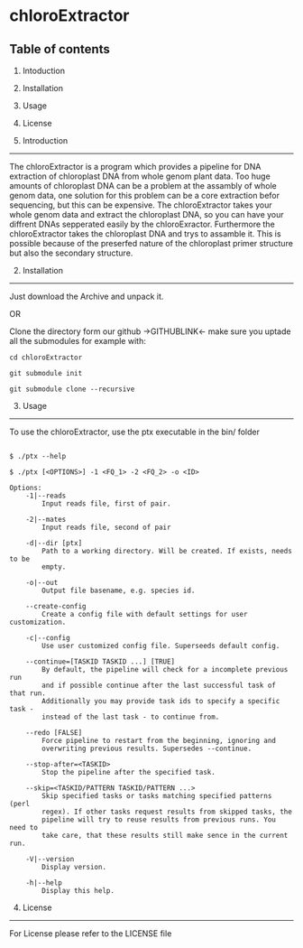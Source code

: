 chloroExtractor
===============

Table of contents
-----------------
1. Intoduction
2. Installation
3. Usage
4. License


1. Introduction
---------------

The chloroExtractor is a program which provides a pipeline for DNA extraction of chloroplast DNA from whole genom plant data.
Too huge amounts of chloroplast DNA can be a problem at the assambly of whole genom data, one solution for this problem can be a core extraction befor sequencing, but this can be expensive.
The chloroExtractor takes your whole genom data and extract the chloroplast DNA, so you can have your diffrent DNAs sepperated easily by the chloroExractor. Furthermore the chloroExtractor takes
the chloroplast DNA and trys to assamble it. This is possible because of the preserfed nature of the chloroplast primer structure but also the secondary structure.


2. Installation
---------------

Just download the Archive and unpack it.

OR

Clone the directory form our github ->GITHUBLINK<-
make sure you uptade all the submodules for example with:
```shell
cd chloroExtractor

git submodule init

git submodule clone --recursive
```

3. Usage
--------

To use the chloroExtractor, use the ptx executable in the bin/ folder


```shell

$ ./ptx --help

```

```shell
$ ./ptx [<OPTIONS>] -1 <FQ_1> -2 <FQ_2> -o <ID>

Options:
    -1|--reads
        Input reads file, first of pair.

    -2|--mates
        Input reads file, second of pair

    -d|--dir [ptx]
        Path to a working directory. Will be created. If exists, needs to be
        empty.

    -o|--out
        Output file basename, e.g. species id.

    --create-config
        Create a config file with default settings for user customization.

    -c|--config
        Use user customized config file. Superseeds default config.

    --continue=[TASKID TASKID ...] [TRUE]
        By default, the pipeline will check for a incomplete previous run
        and if possible continue after the last successful task of that run.
        Additionally you may provide task ids to specify a specific task -
        instead of the last task - to continue from.

    --redo [FALSE]
        Force pipeline to restart from the beginning, ignoring and
        overwriting previous results. Supersedes --continue.

    --stop-after=<TASKID>
        Stop the pipeline after the specified task.

    --skip=<TASKID/PATTERN TASKID/PATTERN ...>
        Skip specified tasks or tasks matching specified patterns (perl
        regex). If other tasks request results from skipped tasks, the
        pipeline will try to reuse results from previous runs. You need to
        take care, that these results still make sence in the current run.

    -V|--version
        Display version.

    -h|--help
        Display this help.
```


4. License
----------

For License please refer to the LICENSE file